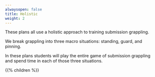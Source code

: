 ```yaml
---
alwaysopen: false
title: Holistic
weight: 2
---
```


These plans all use a holistic approach to training submission grappling.

We break grappling into three macro situations: standing, guard, and pinning.

In these plans students will play the entire game of submission grappling and spend time in each of those three situations.


{{% children %}}